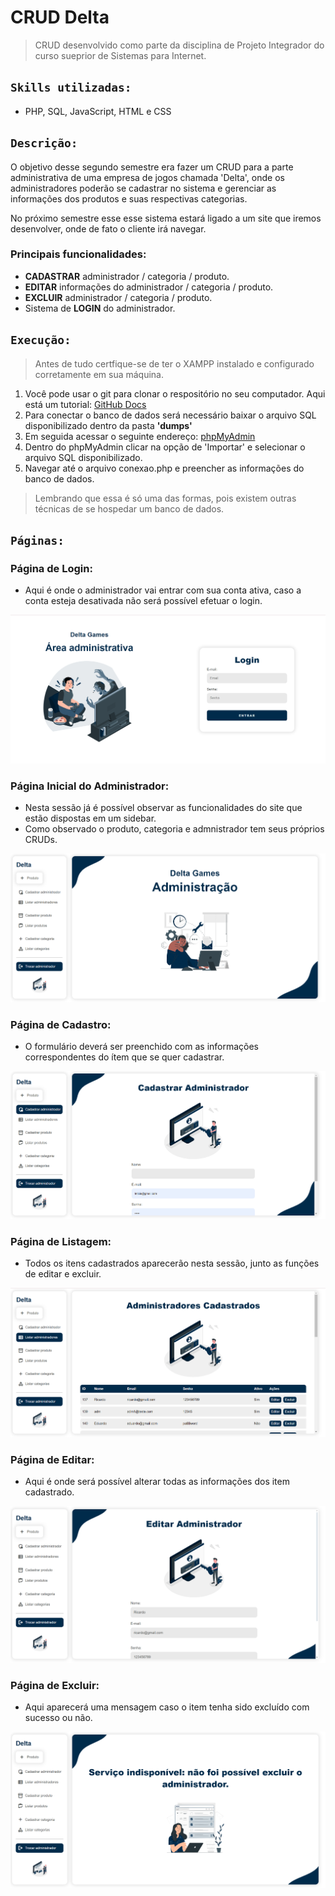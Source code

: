 # CRUD Delta
> CRUD desenvolvido como parte da disciplina de Projeto Integrador do curso sueprior de Sistemas para Internet.

## `Skills utilizadas:`
* PHP, SQL, JavaScript, HTML e CSS

## `Descrição:`
O objetivo desse segundo semestre era fazer um CRUD para a parte administrativa de uma empresa de jogos chamada 'Delta', onde os administradores poderão se cadastrar no sistema e gerenciar as informações dos produtos e suas respectivas categorias.

No próximo semestre esse esse sistema estará ligado a um site que iremos desenvolver, onde de fato o cliente irá navegar.

### Principais funcionalidades:

* **CADASTRAR** administrador / categoria / produto.
* **EDITAR** informações do administrador / categoria / produto.
* **EXCLUIR** administrador / categoria / produto.
* Sistema de **LOGIN** do administrador.

## `Execução:`
> Antes de tudo certfique-se de ter o XAMPP instalado e configurado corretamente em sua máquina.
1. Você pode usar o git para clonar o respositório no seu computador. Aqui está um tutorial: [GitHub Docs](https://docs.github.com/pt/repositories/creating-and-managing-repositories/cloning-a-repository)
2. Para conectar o banco de dados será necessário baixar o arquivo SQL disponibilizado dentro da pasta **'dumps'**
3. Em seguida acessar o seguinte endereço: [phpMyAdmin](http://localhost/phpmyadmin/)
4. Dentro do phpMyAdmin clicar na opção de 'Importar' e selecionar o arquivo SQL disponibilizado.
4. Navegar até o arquivo conexao.php e preencher as informações do banco de dados.

> Lembrando que essa é só uma das formas, pois existem outras técnicas de se hospedar um banco de dados.

## `Páginas:`

### Página de Login:
* Aqui é onde o administrador vai entrar com sua conta ativa, caso a conta esteja desativada não será possível efetuar o login.
  
![login](img/login.png)

### Página Inicial do Administrador:
* Nesta sessão já é possível observar as funcionalidades do site que estão dispostas em um sidebar.
* Como observado o produto, categoria e admnistrador tem seus próprios CRUDs.

![inicio](img/inicio.png)

### Página de Cadastro:
* O formulário deverá ser preenchido com as informações correspondentes do ítem que se quer cadastrar.

![cadastrar](img/cadastrar.png)

### Página de Listagem:
* Todos os itens cadastrados aparecerão nesta sessão, junto as funções de editar e excluir.
  
![listar](img/listar.png)

### Página de Editar:
* Aqui é onde será possível alterar todas as informações dos item cadastrado.

![editar](img/editar.png)

### Página de Excluir:
* Aqui aparecerá uma mensagem caso o item tenha sido excluído com sucesso ou não.

![excluir](img/excluir.png)
